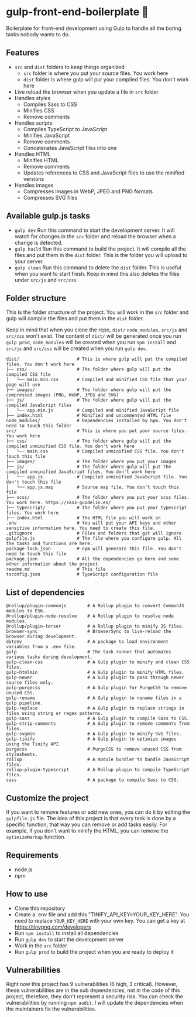 # gulp-front-end-boilerplate 🥤

Boilerplate for front-end development using Gulp to handle all the boring tasks nobody wants to do.

## Features

- `src` and `dist` folders to keep things organized
  - `src` folder is where you put your source files. You work here
  - `dist` folder is where gulp will put your compiled files. You don't work here
- Live reload the browser when you update a file in `src` folder
- Handles styles
  - Compiles Sass to CSS
  - Minifies CSS
  - Remove comments
- Handles scripts
  - Compiles TypeScript to JavaScript
  - Minifies JavaScript
  - Remove comments
  - Concatenates JavaScript files into one
- Handles HTML
  - Minifies HTML
  - Remove comments
  - Updates references to CSS and JavaScript files to use the minified versions
- Handles images
  - Compresses images in WebP, JPEG and PNG formats
  - Compresses SVG files


## Available gulp.js tasks
- `gulp dev` Run this command to start the development server. It will watch for changes in the `src` folder and reload the browser when a change is detected.
- `gulp build` Run this command to build the project. It will compile all the files and put them in the `dist` folder. This is the folder you will upload to your server.
- `gulp clean` Run this command to delete the `dist` folder. This is useful when you want to start fresh. Keep in mind this also deletes the files under `src/js` and `src/css`.

## Folder structure

This is the folder structure of the project. You will work in the `src` folder and gulp will compile the files and put them in the `dist` folder.

Keep in mind that when you clone the repo, `dist/` `node_modules`, `src/js` and `src/css` won't exist. The content of `dist/` will be generated once you run `gulp prod`, `node_modules` will be created when you run `npm install` and `src/js` and `src/css` will be created when you run `gulp dev`.

```
dist/                      # This is where gulp will put the compiled files. You don't work here
├── css/                   # The folder where gulp will put the compiled CSS file
│   └── main.min.css       # Compiled and minified CSS file that your page will use
├── images/                # The folder where gulp will put the compressed images (PNG, WebP, JPEG and SVG)
├── js/                    # The folder where gulp will put the compiled JavaScript files
│   └── app.min.js         # Compiled and minified JavaScript file
├── index.html             # Minified and uncommented HTML file
node_modules/              # Dependencies installed by npm. You don't need to touch this folder
src/                       # This is where you put your source files. You work here
├── css/                   # The folder where gulp will put the compiled unminified CSS file. You don't work here
│   └── main.css           # Compiled unminified CSS file. You don't touch this file
├── images/                # The folder where you put your images
├── js/                    # The folder where gulp will put the compiled unminified JavaScript files. You don't work here
│   └── app.js             # Compiled unminified JavaScript file. You don't touch this file
│   └── app.js.map         # Source map file. You don't touch this file
├── scss/                  # The folder where you put your scss files. You work here. https://sass-guidelin.es/
├── typescript/            # The folder where you put your typescript files. You work here
├── index.html             # The HTML file you will work on
.env                       # You will put your API keys and other sensitive information here. You need to create this file.
.gitignore                 # Files and folders that git will ignore
gulpfile.js                # The file where you configure gulp. All the tasks and functions are here.
package-lock.json          # npm will generate this file. You don't need to touch this file
package.json               # All the dependencies go here and some other information about the project
readme.md                  # This file
tsconfig.json              # TypeScript configuration file
```

## List of dependencies

```
@rollup/plugin-commonjs        # A Rollup plugin to convert CommonJS modules to ES6.
@rollup/plugin-node-resolve    # A Rollup plugin to resolve node modules.
@rollup/plugin-terser          # A Rollup plugin to minify JS files.
browser-sync                   # BrowserSync to live-reload the browser during development.
dotenv                         # A package to load environment variables from a .env file.
gulp                           # The task runner that automates various tasks during development.
gulp-clean-css                 # A Gulp plugin to minify and clean CSS files.
gulp-htmlmin                   # A Gulp plugin to minify HTML files.
gulp-newer                     # A Gulp plugin to pass through newer source files only.
gulp-purgecss                  # A Gulp plugin for PurgeCSS to remove unused CSS.
gulp-rename                    # A Gulp plugin to rename files in a gulp pipeline.
gulp-replace                   # A Gulp plugin to replace strings in files using string or regex patterns.
gulp-sass                      # A Gulp plugin to compile Sass to CSS.
gulp-strip-comments            # A Gulp plugin to remove comments from files.
gulp-svgmin                    # A Gulp plugin to minify SVG files.
gulp-tinify                    # A Gulp plugin to optimize images using the Tinify API.
purgecss                       # PurgeCSS to remove unused CSS from stylesheets.
rollup                         # A module bundler to bundle JavaScript files.
rollup-plugin-typescript       # A Rollup plugin to compile TypeScript files.
sass                           # A package to compile Sass to CSS.
```

## Customize the project
If you want to remove features or add new ones, you can do it by editing the `gulpfile.js` file. The idea of this project is that every task is done by a specific function, that way you can remove or add tasks easily. For example, if you don't want to minify the HTML, you can remove the `optimizeMarkup` function.

## Requirements
- node.js
- npm

## How to use

- Clone this repository
- Create a .env file and add this "TINIFY_API_KEY=YOUR_KEY_HERE". You need to replace `YOUR_KEY_HERE` with your own key. You can get a key at https://tinypng.com/developers
- Run `npm install` to install all dependencies
- Run `gulp dev` to start the development server
- Work in the `src` folder
- Run `gulp prod` to build the project when you are ready to deploy it

## Vulnerabilities

Right now this project has 9 vulnerabilities (6 high, 3 critical). However, these vulnerabilities are in the sub dependencies, not in the code of this project, therefore, they don't represent a security risk. You can check the vulnerabilities by running `npm audit`. I will update the dependencies when the maintainers fix the vulnerabilities.
